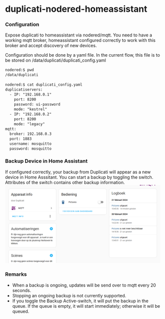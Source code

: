 duplicati-nodered-homeassistant
===============================
### Configuration
Expose duplicati to homeassistant via nodered/mqtt.
You need to have a working mqtt broker, homeassistant configured correctly to work with this broker and accept discovery of new devices.

Configuration should be done by a yaml file. In the current flow, this file is to be stored on /data/duplicati/duplicati_config.yaml

```
nodered:$ pwd
/data/duplicati

nodered:$ cat duplicati_config.yaml
duplicatiservers:
  - IP: "192.168.0.1"
    port: 8200
    password: ui-password
    mode: "kestrel"
  - IP: "192.168.0.2"
    port: 8200
    mode: "legacy"
mqtt:
  broker: 192.168.0.3
  port: 1883
  username: mosquitto
  password: mosquitto
```

### Backup Device in Home Assistant
If configured correctly, your backup from Duplicati will appear as a new device in Home Asssitant. You can start a backup by toggling the switch. Attributes of the switch contains other backup information.
![](HA_duplicati_screenshot.PNG)

### Remarks 
* When a backup is ongoing, updates will be send over to mqtt every 20 seconds.
* Stopping an ongoing backup is not currently supported.
* If you toggle the Backup Active-switch, it will put the backup in the queue. If the queue is empty, it will start immediately; otherwise it will be queued.
